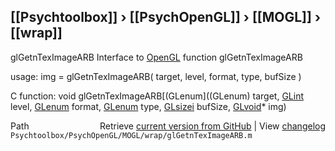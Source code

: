 ## [[Psychtoolbox]] &#8250; [[PsychOpenGL]] &#8250; [[MOGL]] &#8250; [[wrap]]

glGetnTexImageARB  Interface to [OpenGL](OpenGL) function glGetnTexImageARB  
  
usage:  img = glGetnTexImageARB( target, level, format, type, bufSize )  
  
C function:  void glGetnTexImageARB[(GLenum]((GLenum) target, [GLint](GLint) level, [GLenum](GLenum) format, [GLenum](GLenum) type, [GLsizei](GLsizei) bufSize, [GLvoid](GLvoid)\* img)  




<div class="code_header" style="text-align:right;">
  <span style="float:left;">Path&nbsp;&nbsp;</span> <span class="counter">Retrieve <a href=
  "https://raw.github.com/Psychtoolbox-3/Psychtoolbox-3/beta/Psychtoolbox/PsychOpenGL/MOGL/wrap/glGetnTexImageARB.m">current version from GitHub</a> | View <a href=
  "https://github.com/Psychtoolbox-3/Psychtoolbox-3/commits/beta/Psychtoolbox/PsychOpenGL/MOGL/wrap/glGetnTexImageARB.m">changelog</a></span>
</div>
<div class="code">
  <code>Psychtoolbox/PsychOpenGL/MOGL/wrap/glGetnTexImageARB.m</code>
</div>

